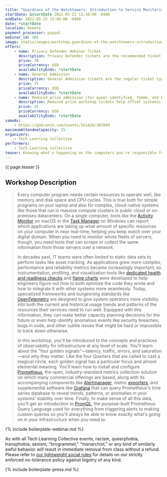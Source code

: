 ```yaml
---
title: "Guardians of the Watchtowers: Introduction to Service Monitoring and Observability"
startDate: &startDate 2022-05-22 13:30:00 -0400
endDate: 2022-05-22 15:00:00 -0400
date: *startDate
location: Remote
payment_processor: paypal
webinar_id: 301
image: static/images/workshop.guardians-of-the-watchtowers-introduction-to-service-monitoring-and-observability.rectangle.jpg
offers:
    - name: Privacy Defender Webinar Ticket
      description: Privacy Defender tickets are the recommended ticket type for those who can afford to help fund the digital security and online privacy advocacy communities with their financial resources, are attending the workshop with the support of their employers or other backers, or have other resources available to them. Purchasing tickets at this level makes it possible for us to offer reduced price tickets to those in need.
      price: 70
      priceCurrency: USD
      availabilityEnds: *startDate
    - name: General Admission
      description: General Admission tickets are the regular ticket type intended for members of the general public.
      price: 35
      priceCurrency: USD
      availabilityEnds: *startDate
    - name: Reduced price admission (for queer-identified, femme, and BIPOC people)
      description: Reduced price workshop tickets help offset systemic biases prevalent in society and in the technology sector especially.
      price: 25
      priceCurrency: USD
      availabilityEnds: *startDate
sameAs:
    - https://gobrunch.com/events/261428/387049
maximumAttendeeCapacity: 15
organizers:
    - Tech Learning Collective
performers:
    - Tech Learning Collective
teaser: Knowing what's happening on the computers you're responsible for is a critical part of knowing how to care for and maintain any IT infrastructure. Learn how to automatically monitor and alert on operational issues such as resource exhaustion before they take down your servers and applications. In this workshop, you'll learn about the "four golden signals" of observability, you'll be introduced to time series databases and metrics collection with Prometheus, and you'll learn how to create beautiful charts and graphs from that data with Grafana. Together, these free, industry-standard tools comprise the foundation of all modern and cloud-native IT monitoring stacks.
---
```


{{ page.teaser }}

## Workshop Description

> Every computer program needs certain resources to operate well, like memory and disk space and CPU cycles. This is true both for simple programs on your laptop and also for complex, cloud-native systems like those that run in massive compute clusters in public cloud or on-premises datacenters. On a single computer, tools like the [Activity Monitor](https://support.apple.com/guide/activity-monitor/welcome/mac) on macOS or the [Task Manager](https://www.howtogeek.com/405806/windows-task-manager-the-complete-guide/) on Windows can report which applications are taking up what amount of specific resources on your computer in near real-time, helping you keep watch over your digital domain. When you need to monitor whole fleets of servers, though, you need tools that can scrape or collect the same information from those servers over a network.
>
> In decades past, IT teams were often limited to static data sets to perform tasks like asset tracking. As applications grew more complex, performance and reliability metrics became increasingly important, so instrumentation, profiling, and visualization tools like [dedicated health and readiness checks](https://kubernetes.io/docs/reference/using-api/health-checks/) and [flame charts](https://developer.mozilla.org/docs/Tools/Performance/Flame_Chart) were developed to help engineers figure out how to both optimize the code they wrote and how to integrate it with other systems more seamlessly. Today, specialized frameworks and burgeoning standards like [OpenTelemetry](https://opentelemetry.io/) are designed to give system operators more visibility into both the current and historical usage trends and patterns of the resources their services need to run well. Equipped with this information, they can make better capacity planning decisions for the future or even help identify anomalous events like security breaches, bugs in code, and other subtle issues that might be hard or impossible to track down otherwise.
>
> In this workshop, you'll be introduced to the concepts and practices of observability for infrastructure at any level of scale. You'll learn about the "four golden signals"—latency, traffic, errors, and saturation—and why they matter. Like the four Quarters that are called to cast a magical circle, each golden signal has a particular focus and almost elemental meaning. You'll learn how to install and configure [Prometheus](https://prometheus.io/), the open, industry-standard metrics collection solution on which many commercial offerings are based, along with its accompanying components like [Alertmanager](https://www.prometheus.io/docs/alerting/latest/alertmanager/), metric [exporters](https://prometheus.io/docs/instrumenting/exporters/), and supplemental software like [Grafana](https://grafana.com/) that can query Prometheus's time series database to reveal trends, patterns, or anomalies in your systems' stability over time. Finally, to make sense of all this data, you'll get an introduction to [PromQL](https://prometheus.io/docs/prometheus/latest/querying/basics/), the purpose-built Prometheus Query Language used for everything from triggering alerts to making custom queries so you'll always be able to know exactly what's going on in your infrastructure when you need to.

{% include boilerplate-webinar.md %}

As with all Tech Learning Collective events, racism, queerphobia, transphobia, sexism, &ldquo;brogrammer,&rdquo; &ldquo;manarchist,&rdquo; or any kind of similarly awful behavior *will* result in immediate removal from class without a refund. Please refer to [our lightweight social rules](https://github.com/AnarchoTechNYC/meta/wiki/Social-rules) for details on our strictly enforced no-tolerance policy against bigotry of any kind.

{% include boilerplate-press.md %}
